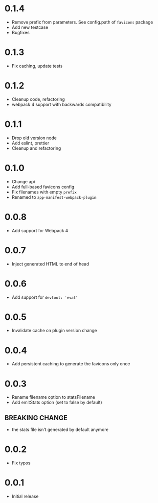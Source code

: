 # 0.1.4

+ Remove prefix from parameters. See config.path of `favicons` package
+ Add new testcase
+ Bugfixes

# 0.1.3

+ Fix caching, update tests

# 0.1.2

+ Cleanup code, refactoring
+ webpack 4 support with backwards compatibility

# 0.1.1

+ Drop old version node
+ Add eslint, prettier
+ Cleanup and refactoring

# 0.1.0

+ Change api
+ Add full-based favicons config
+ Fix filenames with empty `prefix`
+ Renamed to ```app-manifest-webpack-plugin```

# 0.0.8

+ Add support for Webpack 4

# 0.0.7

+ Inject generated HTML to end of head

# 0.0.6

+ Add support for `devtool: 'eval'`

# 0.0.5

+ Invalidate cache on plugin version change

# 0.0.4

+ Add persistent caching to generate the favicons only once

# 0.0.3

+ Rename filename option to statsFilename
+ Add emitStats option (set to false by default)

## BREAKING CHANGE

+ the stats file isn't generated by default anymore

# 0.0.2

+ Fix typos


# 0.0.1

+ Initial release